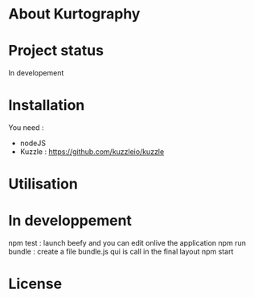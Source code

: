 # About Kurtography

# Project status
In developement

# Installation
You need :
 - nodeJS
 - Kuzzle : https://github.com/kuzzleio/kuzzle

# Utilisation

# In developpement
npm test : launch beefy and you can edit onlive the application
npm run bundle : create a file bundle.js qui is call in the final layout
npm start

# License
